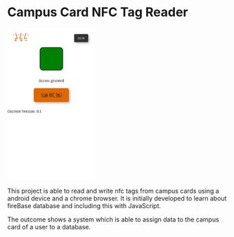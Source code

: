 # Campus Card NFC Tag Reader

<!-- ![Picture of web interface](images/webapp_frontend.jpeg) -->
<img src="images/webapp_frontend.jpeg" alt="drawing" width="200"/>

This project is able to read and write nfc tags from campus cards using a android device and a chrome browser. It is initially developed to learn about fireBase database and including this with JavaScript. 

The outcome shows a system which is able to assign data to the campus card of a user to a database. 